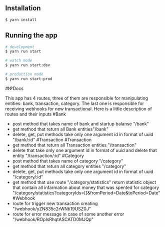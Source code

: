 
## Installation

```bash
$ yarn install
```

## Running the app

```bash
# development
$ yarn run start

# watch mode
$ yarn run start:dev

# production mode
$ yarn run start:prod
```

#№Docs

This app has 4 routes, three of them are responsible for manipulating entities: bank, transaction, category. The last one is responsible for receiving webhooks for new transactional. 
Here is a little description of routes and their inputs
#Bank
- post method that takes name of bank and startup balanse "/bank"
- get method that return all Bank entities"/bank"
- delete, get, put methods take only one argument id in format of uuid  "/bank/:id"
#Transaction
#Transaction 
- get method that return all Transaction entities "/transaction"
- delete that take only one argument id in format of uuid and delete that entity "/transaction/:id"
#Category
- post method that takes name of category "/category"
- get method that return all category entities "/category"
- delete, get, put methods take only one argument id in format of uuid "/category/:id"
- get method that use route "/category/statistics" return statistic object that contain all infarmation about money that was spented for category "/category/statistics?categoryIds=[]&fromPeriod=Date&toPeriod=Date"
#Webhook
- route for trigger new transaction creating "/webhook/yZN835c2rWNti19USZ0J"
- route for error message in case of some another error "/webhook/ROpIsRhqtASCATD0MJQp"
